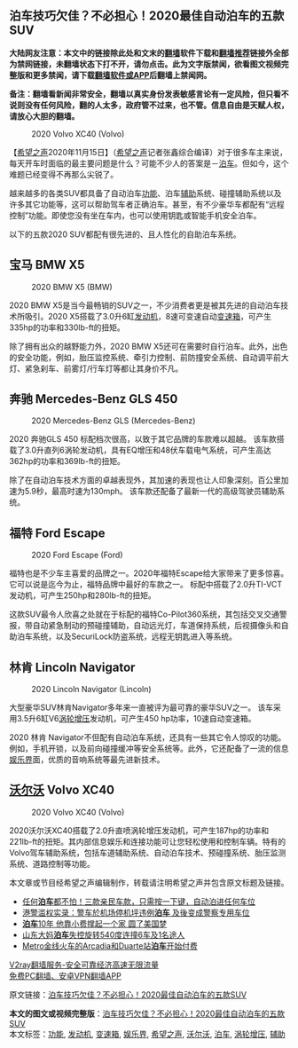  <h2>泊车技巧欠佳？不必担心！2020最佳自动泊车的五款SUV</h2> <p class="notice"><b>大陆网友注意：本文中的链接除此处和文末的<a href="https://github.com/bannedbook/fanqiang" >翻墙</a>软件下载和<a href="https://github.com/killgcd/justmysocks/blob/master/README.md">翻墙推荐</a>链接外全部为禁网链接，未翻墙状态下打不开，请勿点击。此为文字版禁闻，欲看图文视频完整版和更多禁闻，请下载<a href="https://github.com/bannedbook/fanqiang">翻墙软件或APP</a>后翻墙上禁闻网。</p><p>备注：翻墙看新闻非常安全，翻墙以真实身份发表敏感言论有一定风险，但只看不说则没有任何风险，翻的人太多，政府管不过来，也不管。信息自由是天赋人权，请放心大胆的翻墙。</b></p>  <div class="entry"> <figure><figcaption>2020 Volvo XC40 (Volvo)</figcaption></figure> <p>【<span class='wp_keywordlink_affiliate'><a href="https://www.soundofhope.org" title="希望之声" target="_blank">希望之声</a></span>2020年11月15日】（<a href="https://www.bannedbook.org/bnews/tag/%e5%b8%8c%e6%9c%9b%e4%b9%8b%e5%a3%b0/" class="st_tag internal_tag" rel="tag" title="标签 希望之声 下的日志">希望之声</a>记者张鑫综合编译）对于很多车主来说，每天开车时面临的最主要问题是什么？可能不少人的答案是－<a href="https://www.bannedbook.org/bnews/tag/%E6%B3%8A%E8%BD%A6/" class="st_tag internal_tag" rel="tag" title="标签 泊车 下的日志">泊车</a>。但如今，这个难题已经变得不再那么尖锐了。</p> <p>越来越多的各类SUV都具备了自动泊车<a href="https://www.bannedbook.org/bnews/tag/%E5%8A%9F%E8%83%BD/" class="st_tag internal_tag" rel="tag" title="标签 功能 下的日志">功能</a>、泊车<a href="https://www.bannedbook.org/bnews/tag/%E8%BE%85%E5%8A%A9/" class="st_tag internal_tag" rel="tag" title="标签 辅助 下的日志">辅助</a>系统、碰撞辅助系统以及许多其它功能等，这可以帮助驾车者正确泊车。甚至，有不少豪华车都配有“远程控制”功能。即使您没有坐在车内，也可以使用钥匙或智能手机安全泊车。</p> <p>以下的五款2020 SUV都配有很先进的、且人性化的自助泊车系统。</p>  <h2>宝马 BMW X5</h2> <figure><figcaption>2020 BMW X5 (BMW)</figcaption></figure> <p>2020 BMW X5是当今最畅销的SUV之一，不少消费者更是被其先进的自动泊车技术所吸引。2020 X5搭载了3.0升6缸<a href="https://www.bannedbook.org/bnews/tag/%e5%8f%91%e5%8a%a8%e6%9c%ba/" class="st_tag internal_tag" rel="tag" title="标签 发动机 下的日志">发动机</a>，8速可变速自动<a href="https://www.bannedbook.org/bnews/tag/%E5%8F%98%E9%80%9F%E7%AE%B1/" class="st_tag internal_tag" rel="tag" title="标签 变速箱 下的日志">变速箱</a>，可产生335hp的功率和330lb-ft的扭矩。 </p> <p>除了拥有出众的越野能力外，2020 BMW X5还可在需要时自行泊车。此外，出色的安全功能，例如，胎压监控系统、牵引力控制、前防撞安全系统、自动调平前大灯、紧急刹车、前雾灯/行车灯等都让其身价不凡。</p> <h2>奔驰 Mercedes-Benz GLS 450</h2> <figure><figcaption>2020&nbsp;Mercedes-Benz GLS (Mercedes-Benz)</figcaption></figure> <p>2020 奔驰GLS 450 标配档次很高，以致于其它品牌的车款难以超越。 该车款搭载了3.0升直列6涡轮发动机，具有EQ增压和48伏车载电气系统，可产生高达362hp的功率和369lb-ft的扭矩。 </p>  <p>除了在自动泊车技术方面的卓越表现外，其加速的表现也让人印象深刻。百公里加速为5.9秒，最高时速为130mph。 该车款还配备了最新一代的高级驾驶员辅助系统。</p> <h2>福特 Ford Escape</h2> <figure><figcaption>2020 Ford Escape (Ford)</figcaption></figure> <p>福特也是不少车主喜爱的品牌之一。2020年福特Escape给大家带来了更多惊喜。它可以说是迄今为止，福特品牌中最好的车款之一。 标配中搭载了2.0升TI-VCT发动机，可产生250hp和280lb-ft的扭矩。</p> <p>这款SUV最令人欣喜之处就在于标配的福特Co-Pilot360系统，其包括交叉交通警报，带自动紧急制动的预碰撞辅助，自动远光灯，车道保持系统，后视摄像头和自助泊车系统，以及SecuriLock防盗系统，远程无钥匙进入等系统。</p>  <h2>林肯 Lincoln Navigator</h2> <figure><figcaption>2020 Lincoln Navigator (Lincoln)</figcaption></figure> <p>大型豪华SUV林肯Navigator多年来一直被评为最可靠的豪华SUV之一。 该车采用3.5升6缸V6<a href="https://www.bannedbook.org/bnews/tag/%E6%B6%A1%E8%BD%AE%E5%A2%9E%E5%8E%8B/" class="st_tag internal_tag" rel="tag" title="标签 涡轮增压 下的日志">涡轮增压</a>发动机，可产生450 hp功率，10速自动变速箱。 </p> <p>2020 林肯 Navigator不但配有自动泊车系统，还具有一些其它令人惊叹的功能。例如，手机开锁，以及前向碰撞缓冲等安全系统等。此外，它还配备了一流的信息<a href="https://www.bannedbook.org/bnews/tag/%E5%A8%B1%E4%B9%90%E7%95%8C/" class="st_tag internal_tag" rel="tag" title="标签 娱乐界 下的日志">娱乐界</a>面，优质的音响系统等最先进新技术。</p> <h2><a href="https://www.bannedbook.org/bnews/tag/%e6%b2%83%e5%b0%94%e6%b2%83/" class="st_tag internal_tag" rel="tag" title="标签 沃尔沃 下的日志">沃尔沃</a> Volvo XC40</h2> <figure><figcaption>2020 Volvo XC40 (Volvo)</figcaption></figure> <p>2020沃尔沃XC40搭载了2.0升直喷涡轮增压发动机，可产生187hp的功率和221lb-ft的扭矩。其内部信息娱乐和连接功能可让您轻松使用和控制车辆。特有的Volvo驾车辅助系统，包括车道辅助系统、自动泊车技术、预碰撞系统、胎压监测系统、道路控制等功能。</p>  <p>本文章或节目经希望之声编辑制作，转载请注明希望之声并包含原文标题及链接。</p> <ul class='op-related-articles' title='相关阅读'> <li><a href='https://www.bannedbook.org/bnews/comments/20200731/1372346.html' target='_blank'> 任何<b>泊车</b>都不怕！三款亲民车款，只需按一下键，自动泊进任何车位</a></li> <li><a href='https://www.bannedbook.org/bnews/cnnews/hknews/20200421/1316738.html' target='_blank'>港警滥权实录：警车於机场停机坪违例<b>泊车</b> 及後变成警察专用车位</a></li> <li><a href='https://www.bannedbook.org/bnews/cnnews/20191224/1246759.html' target='_blank'><b>泊车</b>10年 他靠小费撑起一个家 圆了美国梦</a></li> <li><a href='https://www.bannedbook.org/bnews/baitai/20190617/1144751.html' target='_blank'>山东大妈<b>泊车</b>失控旋转540度连撞6车及1名途人</a></li> <li><a href='https://www.bannedbook.org/bnews/worldnews/usa/20190530/1135770.html' target='_blank'>Metro金线火车的Arcadia和Duarte站<b>泊车</b>开始付费</a></li> </ul> <p class="texttj"> <a href="https://www.bannedbook.org/forum23/topic22702.html" target="_blank">V2ray翻墙服务-安全可靠经济高速无限流量</a><br/> <a href="https://github.com/bannedbook/fanqiang/wiki/%E7%A6%81%E9%97%BB%E7%BD%91%E5%AE%89%E5%8D%93%E7%BF%BB%E5%A2%99%E6%96%B0%E9%97%BBAPP" target="_blank">免费PC翻墙、安卓VPN翻墙APP</a></p><p>原文链接：<a class="src_link"  href="https://www.soundofhope.org/post/443272" target="_blank">泊车技巧欠佳？不必担心！2020最佳自动泊车的五款SUV</a></p><a name='sharetosocial'></a>       <div><b>本文的图文或视频完整版</b>：<a href='https://www.bannedbook.org/bnews/comments/20201116/1431775.html'>泊车技巧欠佳？不必担心！2020最佳自动泊车的五款SUV</a></div>  </div><!--END ENTRY--> <div class="postfooter"> <div>本文标签：<a href="https://www.bannedbook.org/bnews/tag/%E5%8A%9F%E8%83%BD/" rel="tag">功能</a>, <a href="https://www.bannedbook.org/bnews/tag/%e5%8f%91%e5%8a%a8%e6%9c%ba/" rel="tag">发动机</a>, <a href="https://www.bannedbook.org/bnews/tag/%E5%8F%98%E9%80%9F%E7%AE%B1/" rel="tag">变速箱</a>, <a href="https://www.bannedbook.org/bnews/tag/%E5%A8%B1%E4%B9%90%E7%95%8C/" rel="tag">娱乐界</a>, <a href="https://www.bannedbook.org/bnews/tag/%e5%b8%8c%e6%9c%9b%e4%b9%8b%e5%a3%b0/" rel="tag">希望之声</a>, <a href="https://www.bannedbook.org/bnews/tag/%e6%b2%83%e5%b0%94%e6%b2%83/" rel="tag">沃尔沃</a>, <a href="https://www.bannedbook.org/bnews/tag/%E6%B3%8A%E8%BD%A6/" rel="tag">泊车</a>, <a href="https://www.bannedbook.org/bnews/tag/%E6%B6%A1%E8%BD%AE%E5%A2%9E%E5%8E%8B/" rel="tag">涡轮增压</a>, <a href="https://www.bannedbook.org/bnews/tag/%E8%BE%85%E5%8A%A9/" rel="tag">辅助</a></div>  </div><!--END POSTFOOTER--> 